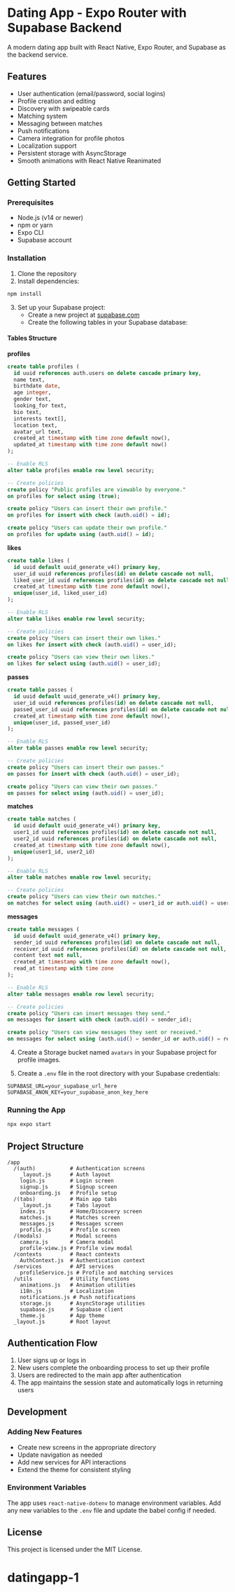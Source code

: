 # Dating App - Expo Router with Supabase Backend

A modern dating app built with React Native, Expo Router, and Supabase as the backend service.

## Features

- User authentication (email/password, social logins)
- Profile creation and editing
- Discovery with swipeable cards
- Matching system
- Messaging between matches
- Push notifications
- Camera integration for profile photos
- Localization support
- Persistent storage with AsyncStorage
- Smooth animations with React Native Reanimated

## Getting Started

### Prerequisites

- Node.js (v14 or newer)
- npm or yarn
- Expo CLI
- Supabase account

### Installation

1. Clone the repository
2. Install dependencies:

```bash
npm install
```

3. Set up your Supabase project:
   - Create a new project at [supabase.com](https://supabase.com)
   - Create the following tables in your Supabase database:

#### Tables Structure

**profiles**
```sql
create table profiles (
  id uuid references auth.users on delete cascade primary key,
  name text,
  birthdate date,
  age integer,
  gender text,
  looking_for text,
  bio text,
  interests text[],
  location text,
  avatar_url text,
  created_at timestamp with time zone default now(),
  updated_at timestamp with time zone default now()
);

-- Enable RLS
alter table profiles enable row level security;

-- Create policies
create policy "Public profiles are viewable by everyone." 
on profiles for select using (true);

create policy "Users can insert their own profile." 
on profiles for insert with check (auth.uid() = id);

create policy "Users can update their own profile." 
on profiles for update using (auth.uid() = id);
```

**likes**
```sql
create table likes (
  id uuid default uuid_generate_v4() primary key,
  user_id uuid references profiles(id) on delete cascade not null,
  liked_user_id uuid references profiles(id) on delete cascade not null,
  created_at timestamp with time zone default now(),
  unique(user_id, liked_user_id)
);

-- Enable RLS
alter table likes enable row level security;

-- Create policies
create policy "Users can insert their own likes." 
on likes for insert with check (auth.uid() = user_id);

create policy "Users can view their own likes." 
on likes for select using (auth.uid() = user_id);
```

**passes**
```sql
create table passes (
  id uuid default uuid_generate_v4() primary key,
  user_id uuid references profiles(id) on delete cascade not null,
  passed_user_id uuid references profiles(id) on delete cascade not null,
  created_at timestamp with time zone default now(),
  unique(user_id, passed_user_id)
);

-- Enable RLS
alter table passes enable row level security;

-- Create policies
create policy "Users can insert their own passes." 
on passes for insert with check (auth.uid() = user_id);

create policy "Users can view their own passes." 
on passes for select using (auth.uid() = user_id);
```

**matches**
```sql
create table matches (
  id uuid default uuid_generate_v4() primary key,
  user1_id uuid references profiles(id) on delete cascade not null,
  user2_id uuid references profiles(id) on delete cascade not null,
  created_at timestamp with time zone default now(),
  unique(user1_id, user2_id)
);

-- Enable RLS
alter table matches enable row level security;

-- Create policies
create policy "Users can view their own matches." 
on matches for select using (auth.uid() = user1_id or auth.uid() = user2_id);
```

**messages**
```sql
create table messages (
  id uuid default uuid_generate_v4() primary key,
  sender_id uuid references profiles(id) on delete cascade not null,
  receiver_id uuid references profiles(id) on delete cascade not null,
  content text not null,
  created_at timestamp with time zone default now(),
  read_at timestamp with time zone
);

-- Enable RLS
alter table messages enable row level security;

-- Create policies
create policy "Users can insert messages they send." 
on messages for insert with check (auth.uid() = sender_id);

create policy "Users can view messages they sent or received." 
on messages for select using (auth.uid() = sender_id or auth.uid() = receiver_id);
```

4. Create a Storage bucket named `avatars` in your Supabase project for profile images.

5. Create a `.env` file in the root directory with your Supabase credentials:

```
SUPABASE_URL=your_supabase_url_here
SUPABASE_ANON_KEY=your_supabase_anon_key_here
```

### Running the App

```bash
npx expo start
```

## Project Structure

```
/app
  /(auth)           # Authentication screens
    _layout.js      # Auth layout
    login.js        # Login screen
    signup.js       # Signup screen
    onboarding.js   # Profile setup
  /(tabs)           # Main app tabs
    _layout.js      # Tabs layout
    index.js        # Home/Discovery screen
    matches.js      # Matches screen
    messages.js     # Messages screen
    profile.js      # Profile screen
  /(modals)         # Modal screens
    camera.js       # Camera modal
    profile-view.js # Profile view modal
  /contexts         # React contexts
    AuthContext.js  # Authentication context
  /services         # API services
    profileService.js # Profile and matching services
  /utils            # Utility functions
    animations.js   # Animation utilities
    i18n.js         # Localization
    notifications.js # Push notifications
    storage.js      # AsyncStorage utilities
    supabase.js     # Supabase client
    theme.js        # App theme
  _layout.js        # Root layout
```

## Authentication Flow

1. User signs up or logs in
2. New users complete the onboarding process to set up their profile
3. Users are redirected to the main app after authentication
4. The app maintains the session state and automatically logs in returning users

## Development

### Adding New Features

- Create new screens in the appropriate directory
- Update navigation as needed
- Add new services for API interactions
- Extend the theme for consistent styling

### Environment Variables

The app uses `react-native-dotenv` to manage environment variables. Add any new variables to the `.env` file and update the babel config if needed.

## License

This project is licensed under the MIT License.
# datingapp-1
